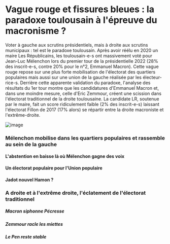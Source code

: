 # Vague rouge et fissures bleues : la paradoxe toulousain à l'épreuve du macronisme ?

Voter à gauche aux scrutins présidentiels, mais à droite aux scrutins municipaux : tel est le paradoxe toulousain. Après avoir réélu en 2020 un maire Les Républicains, les toulousain-e-s ont massivement voté pour Jean-Luc Mélenchon lors du premier tour de la présidentielle 2022 (28% des inscrit-e-s, contre 20% pour le n°2, Emmanuel Macron). Cette vague rouge repose sur une plus forte mobilisation de l'électorat des quartiers populaires mais aussi sur une union de la gauche réalisée par les électeur-rice-s. Derrière cette apparente validation du paradoxe, l'analyse des résultats du 1er tour montre que les candidatures d'Emmanuel Macron et, dans une moindre mesure, celle d'Eric Zemmour, créent une scission dans l'électorat traditionnel de la droite toulousaine. La candidate LR, soutenue par le maire, fait un score ridiculement faible (2% des inscrit-e-s) laissant l'électorat Fillon de 2017 (17% alors) se répartir entre la droite macroniste et l'extrême-droite.

![image](https://user-images.githubusercontent.com/30465109/162952014-e01b39a6-14d1-4de3-8953-d8ce6f4f47d1.png)

### Mélenchon mobilise dans les quartiers populaires et rassemble au sein de la gauche

#### L'abstention en baisse là où Mélenchon gagne des voix
#### Un électorat populaire pour l'Union populaire
#### Jadot nouvel Hamon ?

### A droite et à l'extrême droite, l'éclatement de l'électorat traditionnel

##### Macron siphonne Pécresse
##### Zemmour racle les miettes
##### Le Pen reste stable

